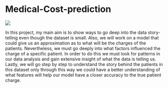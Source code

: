 # Medical-Cost-prediction
![](https://www.toonpool.com/user/1631/files/expensive_health_care_898485.jpg)


In this project, my main aim is to show ways to go deep into the data story-telling even though the dataset is small. Also, we will work on a model that could give us an approximation as to what will be the charges of the patients. Nevertheless, we must go deeply into what factors influenced the charge of a specific patient. In order to do this we must look for patterns in our data analysis and gain extensive insight of what the data is telling us. Lastly, we will go step by step to understand the story behind the patients in this dataset only through this way we could have a better understanding of what features will help our model have a closer accuracy to the true patient charge.
